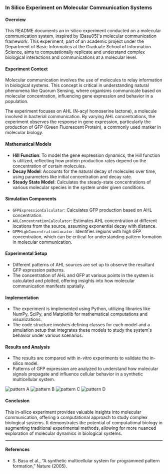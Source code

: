 ### In Silico Experiment on Molecular Communication Systems

#### Overview
This README documents an in-silico experiment conducted on a molecular communication system, inspired by [Basu05]'s molecular communication framework. This experiment, part of an academic project under the Department of Basic Informatics at the Graduate School of Information Science, aims to computationally replicate and understand complex biological interactions and communications at a molecular level.

#### Experiment Context
Molecular communication involves the use of molecules to relay information in biological systems. This concept is critical in understanding natural phenomena like Quorum Sensing, where organisms communicate based on molecular concentration, influencing gene expression and behavior in a population.

The experiment focuses on AHL (N-acyl homoserine lactone), a molecule involved in bacterial communication. By varying AHL concentrations, the experiment observes the response in gene expression, particularly the production of GFP (Green Fluorescent Protein), a commonly used marker in molecular biology.

#### Mathematical Models
- **Hill Function**: To model the gene expression dynamics, the Hill function is utilized, reflecting how protein production rates depend on the concentration of certain molecules.
- **Decay Model**: Accounts for the natural decay of molecules over time, using parameters like initial concentration and decay rate.
- **Steady State Model**: Calculates the steady-state concentrations of various molecular species in the system under given conditions.

#### Simulation Components
- `GFPExpressionCalculator`: Calculates GFP production based on AHL concentration.
- `AHLConcentrationCalculator`: Estimates AHL concentration at different locations from the source, assuming exponential decay with distance.
- `GFPHighConcentrationLocator`: Identifies regions with high GFP concentration, which can be critical for understanding pattern formation in molecular communication.

#### Experimental Setup
- Different patterns of AHL sources are set up to observe the resultant GFP expression patterns.
- The concentration of AHL and GFP at various points in the system is calculated and plotted, offering insights into how molecular communication manifests spatially.

#### Implementation
- The experiment is implemented using Python, utilizing libraries like NumPy, SciPy, and Matplotlib for mathematical computations and visualizations.
- The code structure involves defining classes for each model and a simulation setup that integrates these models to study the system's behavior under various scenarios.

#### Results and Analysis
- The results are compared with in-vitro experiments to validate the in-silico model.
- Patterns of GFP expression are analyzed to understand how molecular signals propagate and influence cellular behavior in a synthetic multicellular system.

![pattern A](https://github.com/KeishiNishio/In_Silico_experiment/blob/main/patternA.png)
![pattern B](https://github.com/KeishiNishio/In_Silico_experiment/blob/main/patternB.png)
![pattern C](https://github.com/KeishiNishio/In_Silico_experiment/blob/main/patternC.png)
![pattern D](https://github.com/KeishiNishio/In_Silico_experiment/blob/main/patternD.png)


#### Conclusion
This in-silico experiment provides valuable insights into molecular communication, offering a computational approach to study complex biological systems. It demonstrates the potential of computational biology in augmenting traditional experimental methods, allowing for more nuanced exploration of molecular dynamics in biological systems.

---

#### References
- S. Basu et al., “A synthetic multicellular system for programmed pattern formation,” Nature (2005).
